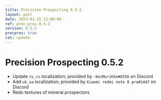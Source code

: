 ```yaml
---
title: Precision Prospecting 0.5.2
layout: post
date: 2023-01-25 12:00:00
ref: prec-pros-0-5-2
version: 0.5.2
precpros: true
cat: update
---
```


# Precision Prospecting 0.5.2

- Update `ru_ru` localization; provided by `-KeiMuriKXe#8356` on Discord
- Add `uk_ua` localization; provided by `Xiaomi redmi note 8 pro#1447` on Discord
- Redo textures of mineral prospectors
